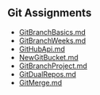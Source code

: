## Git Assignments

- [GitBranchBasics.md][GitBranchBasics]
- [GitBranchWeeks.md][GitBranchWeeks]
- [GitHubApi.md][GitHubApi]
- [NewGitBucket.md][NewGitBucket]
- [GitBranchProject.md][GitBranchProject]
- [GitDualRepos.md][GitDualRepos]
- [GitMerge.md][GitMerge]

[GitBranchBasics]: http://www.ccalvert.net/books/CloudNotes/Assignments/GitBranchBasics.html
[GitBranchWeeks]: http://www.ccalvert.net/books/CloudNotes/Assignments/GitBranchWeeks.html
[GitHubApi]: http://www.ccalvert.net/books/CloudNotes/Assignments/GitHubApi.html
[NewGitBucket]: http://www.ccalvert.net/books/CloudNotes/Assignments/NewGitBucket.html
[GitBranchProject]: http://www.ccalvert.net/books/CloudNotes/Assignments/GitBranchProject.html
[GitDualRepos]: http://www.ccalvert.net/books/CloudNotes/Assignments/GitDualRepos.html
[GitMerge]: http://www.ccalvert.net/books/CloudNotes/Assignments/GitMerge.html
